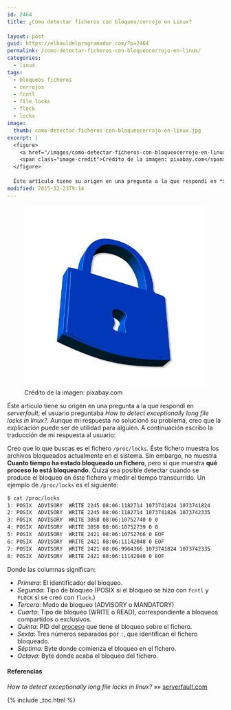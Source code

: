 ```yaml
---
id: 2464
title: ¿Cómo detectar ficheros con bloqueo/cerrojo en Linux?

layout: post
guid: https://elbauldelprogramador.com/?p=2464
permalink: /como-detectar-ficheros-con-bloqueocerrojo-en-linux/
categories:
  - linux
tags:
  - bloqueos ficheros
  - cerrojos
  - fcntl
  - file locks
  - flock
  - locks
image:
  thumb: como-detectar-ficheros-con-bloqueocerrojo-en-linux.jpg
excerpt: |
  <figure>
    <a href="/images/como-detectar-ficheros-con-bloqueocerrojo-en-linux.jpg"><img src="/images/como-detectar-ficheros-con-bloqueocerrojo-en-linux.jpg" title="{{ page.title }}" alt="{{ page.title }}" /></a>
    <span class="image-credit">Crédito de la imagen: pixabay.com</span>
  </figure>

  Éste artículo tiene su origen en una pregunta a la que respondí en *serverfault*, el usuario preguntaba *How to detect exceptionally long file locks in linux?*. Aunque mi respuesta no solucionó su problema, creo que la explicación puede ser de utilidad para alguien. A continuación escribo la traducción de mi respuesta al usuario
modified: 2015-12-23T9:14
---
```

<figure>
  <a href="/images/como-detectar-ficheros-con-bloqueocerrojo-en-linux.jpg"><img src="/images/como-detectar-ficheros-con-bloqueocerrojo-en-linux.jpg" title="{{ page.title }}" alt="{{ page.title }}" /></a>
  <span class="image-credit">Crédito de la imagen: pixabay.com</span>
</figure>

Éste artículo tiene su origen en una pregunta a la que respondí en *serverfault*, el usuario preguntaba *How to detect exceptionally long file locks in linux?*. Aunque mi respuesta no solucionó su problema, creo que la explicación puede ser de utilidad para alguien. A continuación escribo la traducción de mi respuesta al usuario:

Creo que lo que buscas es el fichero `/proc/locks`. Éste fichero muestra los archivos bloqueados actualmente en el sistema. Sin embargo, no muestra **Cuanto tiempo ha estado bloqueado un fichero**, pero sí que muestra **qué proceso lo está bloqueando**. Quizá sea posible detectar cuando se produce el bloqueo en éste fichero y medir el tiempo transcurrido. Un ejemplo de `/proc/locks` es el siguiente:

<!--ad-->

```bash
$ cat /proc/locks
1: POSIX  ADVISORY  WRITE 2245 08:06:1182714 1073741824 1073741824
2: POSIX  ADVISORY  WRITE 2245 08:06:1182714 1073741826 1073742335
3: POSIX  ADVISORY  WRITE 3058 08:06:10752740 0 0
4: POSIX  ADVISORY  WRITE 3058 08:06:10752739 0 0
5: POSIX  ADVISORY  WRITE 2421 08:06:10752766 0 EOF
6: POSIX  ADVISORY  WRITE 2421 08:06:11142048 0 EOF
7: POSIX  ADVISORY  WRITE 2421 08:06:9964366 1073741824 1073742335
8: POSIX  ADVISORY  WRITE 2421 08:06:11142040 0 EOF

```

Donde las columnas significan:

* *Primera*: El identificador del bloqueo.
* *Segunda*: Tipo de bloqueo (POSIX si el bloqueo se hizo con `fcntl` y `FLOCK` si se creó con `flock`.)
* *Tercera*: Modo de bloqueo (ADVISORY o MANDATORY)
* *Cuarta*: Tipo de bloqueo (WRITE o READ), correspondiente a bloqueos compartidos o exclusivos.
* *Quinta*: PID del [proceso][1] que tiene el bloqueo sobre el fichero.
* *Sexta*: Tres números separados por `:`, que identifican el fichero bloqueado.
* *Séptima:* Byte donde comienza el bloqueo en el fichero.
* *Octava:* Byte donde acaba el bloqueo del fichero.

#### Referencias

*How to detect exceptionally long file locks in linux?* »» <a href="http://serverfault.com/a/593873/181098" target="_blank">serverfault.com</a>

 [1]: https://elbauldelprogramador.com/introduccion-los-procesos/ "Intro a los procesos"

{% include _toc.html %}
